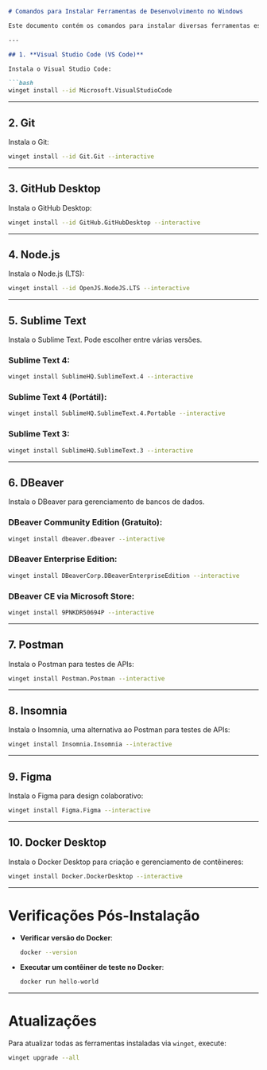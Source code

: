 ```markdown
# Comandos para Instalar Ferramentas de Desenvolvimento no Windows

Este documento contém os comandos para instalar diversas ferramentas essenciais para o desenvolvimento no Windows utilizando o `winget`.

---

## 1. **Visual Studio Code (VS Code)**

Instala o Visual Studio Code:

```bash
winget install --id Microsoft.VisualStudioCode
```

---

## 2. **Git**

Instala o Git:

```bash
winget install --id Git.Git --interactive
```

---

## 3. **GitHub Desktop**

Instala o GitHub Desktop:

```bash
winget install --id GitHub.GitHubDesktop --interactive
```

---

## 4. **Node.js**

Instala o Node.js (LTS):

```bash
winget install --id OpenJS.NodeJS.LTS --interactive
```

---

## 5. **Sublime Text**

Instala o Sublime Text. Pode escolher entre várias versões.

### Sublime Text 4:

```bash
winget install SublimeHQ.SublimeText.4 --interactive
```

### Sublime Text 4 (Portátil):

```bash
winget install SublimeHQ.SublimeText.4.Portable --interactive
```

### Sublime Text 3:

```bash
winget install SublimeHQ.SublimeText.3 --interactive
```

---

## 6. **DBeaver**

Instala o DBeaver para gerenciamento de bancos de dados.

### DBeaver Community Edition (Gratuito):

```bash
winget install dbeaver.dbeaver --interactive
```

### DBeaver Enterprise Edition:

```bash
winget install DBeaverCorp.DBeaverEnterpriseEdition --interactive
```

### DBeaver CE via Microsoft Store:

```bash
winget install 9PNKDR50694P --interactive
```

---

## 7. **Postman**

Instala o Postman para testes de APIs:

```bash
winget install Postman.Postman --interactive
```

---

## 8. **Insomnia**

Instala o Insomnia, uma alternativa ao Postman para testes de APIs:

```bash
winget install Insomnia.Insomnia --interactive
```

---

## 9. **Figma**

Instala o Figma para design colaborativo:

```bash
winget install Figma.Figma --interactive
```

---

## 10. **Docker Desktop**

Instala o Docker Desktop para criação e gerenciamento de contêineres:

```bash
winget install Docker.DockerDesktop --interactive
```

---

# Verificações Pós-Instalação

- **Verificar versão do Docker**:
  ```bash
  docker --version
  ```

- **Executar um contêiner de teste no Docker**:
  ```bash
  docker run hello-world
  ```

---

# Atualizações

Para atualizar todas as ferramentas instaladas via `winget`, execute:

```bash
winget upgrade --all
```
